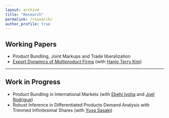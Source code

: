 ```yaml
---
layout: archive
title: "Research"
permalink: /research/
author_profile: true
---
```


## Working Papers
* Product Bundling, Joint Markups and Trade liberalization
* [Export Dynamics of Multiproduct Firms](https://jihye-heo.github.io/files/Heo_Kim_Export_Dynamics.pdf) (with [Hanjo Terry Kim](https://hanjo-kim.github.io/))
---

## Work in Progress
* Product Bundling in International Markets (with [Ebehi Iyoha](https://ebehii.github.io) and [Joel Rodrigue](https://joelrodrigue.com))
* Robust Inference in Differentiated Products Demand Analysis with Trimmed Infinitesimal Shares (with [Yuya Sasaki](https://sites.google.com/site/yuyasasaki/))
